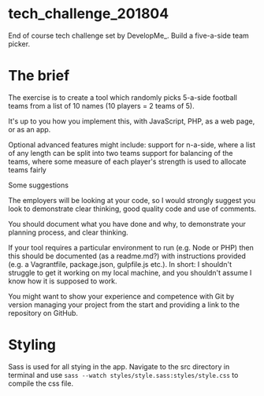 # tech_challenge_201804
End of course tech challenge set by DevelopMe_. Build a five-a-side team picker. 

# The brief

The exercise is to create a tool which randomly picks 5-a-side football teams from a list of 10 names (10 players = 2 teams of 5).

It's up to you how you implement this, with JavaScript, PHP, as a web page, or as an app.

Optional advanced features might include:
support for n-a-side, where a list of any length can be split into two teams
support for balancing of the teams, where some measure of each player's strength is used to allocate teams fairly

Some suggestions

The employers will be looking at your code, so I would strongly suggest you look to demonstrate clear thinking, good quality code and use of comments.

You should document what you have done and why, to demonstrate your planning process, and clear thinking.

If your tool requires a particular environment to run (e.g. Node or PHP) then this should be documented (as a readme.md?) with instructions provided (e.g. a Vagrantfile, package.json, gulpfile.js etc.). In short: I shouldn't struggle to get it working on my local machine, and you shouldn't assume I know how it is supposed to work.

You might want to show your experience and competence with Git by version managing your project from the start and providing a link to the repository on GitHub.

# Styling
Sass is used for all stying in the app. 
Navigate to the src directory in terminal and use `sass --watch styles/style.sass:styles/style.css` to compile the css file. 
